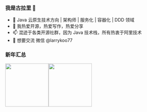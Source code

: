 ### 我是古拉里 👋

- 🤖 Java 云原生技术方向 | 架构师 | 服务化 | 容器化 | DDD 领域
- 🌱 我热爱开源，热爱写作，热爱分享
- 📫 混迹于各类开源社群，因为 Java 技术栈，所有热衷于阿里技术
- 💬 想要交流 微信 @larrykoo77

### 新年汇总

<img align="" height="137px" src="https://github-readme-stats.vercel.app/api?username=liyupi&hide_title=true&hide_border=true&show_icons=true&include_all_commits=true&line_height=21&bg_color=0,EC6C6C,FFD479,FFFC79,73FA79&theme=graywhite&locale=cn" /><img align="" height="137px" src="https://github-readme-stats.vercel.app/api/top-langs/?username=gumutianqi&hide_title=true&hide_border=true&layout=compact&bg_color=0,73FA79,73FDFF,D783FF&theme=graywhite&locale=cn" />
